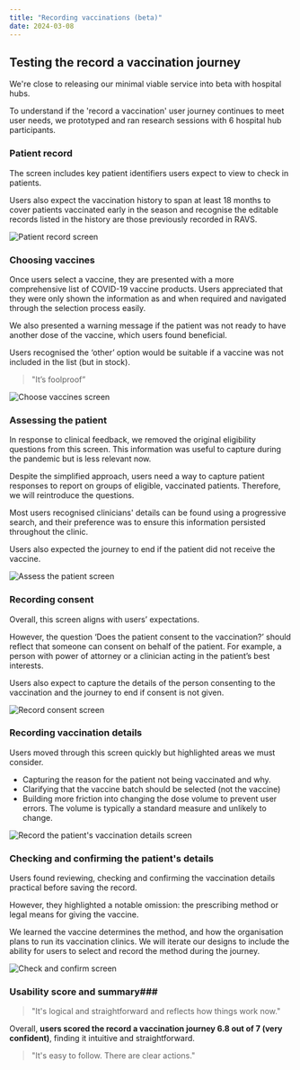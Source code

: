 ```yaml
---
title: "Recording vaccinations (beta)"
date: 2024-03-08
---
```


## Testing the record a vaccination journey

We're close to releasing our minimal viable service into beta with hospital hubs.

To understand if the 'record a vaccination' user journey continues to meet user needs, we prototyped and ran research sessions with 6 hospital hub participants.

### Patient record

The screen includes key patient identifiers users expect to view to check in patients.

Users also expect the vaccination history to span at least 18 months to cover patients vaccinated early in the season and recognise the editable records listed in the history are those previously recorded in RAVS.

![Patient record screen](ugcdwt4a0jnktc7fkwmokwxd7yud.png)

### Choosing vaccines

Once users select a vaccine, they are presented with a more comprehensive list of COVID-19 vaccine products. Users appreciated that they were only shown the information as and when required and navigated through the selection process easily.

We also presented a warning message if the patient was not ready to have another dose of the vaccine, which users found beneficial.

Users recognised the ‘other’ option would be suitable if a vaccine was not included in the list (but in stock).

>"It’s foolproof”

![Choose vaccines screen](ohpiz0e0ouq5ngsxwou61ve8pbk5.png)

### Assessing the patient

In response to clinical feedback, we removed the original eligibility questions from this screen. This information was useful to capture during the pandemic but is less relevant now.

Despite the simplified approach, users need a way to capture patient responses to report on groups of eligible, vaccinated patients. Therefore, we will reintroduce the questions.

Most users recognised clinicians' details can be found using a progressive search, and their preference was to ensure this information persisted throughout the clinic.

Users also expected the journey to end if the patient did not receive the vaccine.

![Assess the patient screen](nsgqh5qeu3cqjzaqyewykenczlxn.png)

### Recording consent

Overall, this screen aligns with users’ expectations.

However, the question ‘Does the patient consent to the vaccination?’ should reflect that someone can consent on behalf of the patient. For example, a person with power of attorney or a clinician acting in the patient’s best interests.

Users also expect to capture the details of the person consenting to the vaccination and the journey to end if consent is not given.

![Record consent screen](wib5itobjvp7k0xobpvh4746vdim.png)

### Recording vaccination details

Users moved through this screen quickly but highlighted areas we must consider.

- Capturing the reason for the patient not being vaccinated and why.
- Clarifying that the vaccine batch should be selected (not the vaccine)
- Building more friction into changing the dose volume to prevent user errors. The volume is typically a standard measure and unlikely to change.

![Record the patient's vaccination details screen](y7xd29kkyqnlhsufaeigxjxpu6qp.png)

### Checking and confirming the patient's details

Users found reviewing, checking and confirming the vaccination details practical before saving the record.

However, they highlighted a notable omission: the prescribing method or legal means for giving the vaccine.

We learned the vaccine determines the method, and how the organisation plans to run its vaccination clinics. We will iterate our designs to include the ability for users to select and record the method during the journey.

![Check and confirm screen](k9gpg2zln588s39etmd67hlv4xic.png)

### Usability score and summary###

> "It's logical and straightforward and reflects how things work now."

Overall, **users scored the record a vaccination journey 6.8 out of 7 (very confident)**, finding it intuitive and straightforward.

>"It's easy to follow. There are clear actions."












